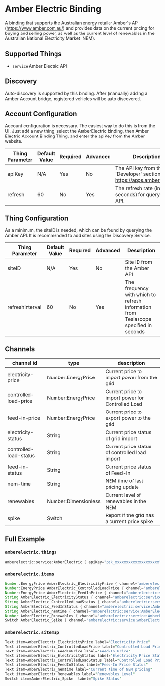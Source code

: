 # Amber Electric Binding

A binding that supports the Australian energy retailer Amber's API (<https://www.amber.com.au/>) and provides data on the current pricing for buying and selling power, as well as the current level of renewables in the Australian National Electricity Market (NEM).

## Supported Things

- `service` Amber Electric API

## Discovery

Auto-discovery is supported by this binding. 
After (manually) adding a Amber Account bridge, registered vehicles will be auto discovered.

## Account Configuration

Account configuration is necessary. 
The easiest way to do this is from the UI. 
Just add a new thing, select the AmberElectric binding, then Amber Electric Account Binding Thing, and enter the apiKey from the Amber website.

| Thing Parameter | Default Value | Required | Advanced | Description                                                                                           |
|-----------------|---------------|----------|----------|-------------------------------------------------------------------------------------------------------|
| apiKey          | N/A           | Yes      | No       | The API key from the 'Developer' section of <https://apps.amber.com.au>                               |
| refresh         | 60            | No       | Yes      | The refresh rate (in seconds) for querying the API.                                                   |

## Thing Configuration

As a minimum, the siteID is needed, which can be found by querying the Amber API.
It is recommended to add sites using the Discovery Service.

| Thing Parameter | Default Value | Required | Advanced | Description                                                                          |
|-----------------|---------------|----------|----------|--------------------------------------------------------------------------------------|
| siteID          | N/A           | Yes      | No       | Site ID from the Amber API                                                           |
| refreshInterval | 60            | No       | Yes      | The frequency with which to refresh information from Teslascope specified in seconds |

## Channels

| channel id             | type                 | description                                       |
|------------------------|----------------------|---------------------------------------------------|
| electricity-price      | Number:EnergyPrice   | Current price to import power from the grid       |
| controlled-load-price  | Number:EnergyPrice   | Current price to import power for Controlled Load |
| feed-in-price          | Number:EnergyPrice   | Current price to export power to the grid         |
| electricity-status     | String               | Current price status of grid import               |
| controlled-load-status | String               | Current price status of controlled load import    |
| feed-in-status         | String               | Current price status of Feed-In                   |
| nem-time               | String               | NEM time of last pricing update                   |
| renewables             | Number:Dimensionless | Current level of renewables in the NEM            |
| spike                  | Switch               | Report if the grid has a current price spike      |

## Full Example

### `amberelectric.things`

```java
amberelectric:service:AmberElectric [ apiKey="psk_xxxxxxxxxxxxxxxxxxxx" ]
```

### `amberelectric.items`

```java
Number:EnergyPrice AmberElectric_ElectricityPrice { channel="amberelectric:service:AmberElectric:electricity-price" }
Number:EnergyPrice AmberElectric_ControlledLoadPrice { channel="amberelectric:service:AmberElectric:controlled-load-price" }
Number:EnergyPrice AmberElectric_FeedInPrice { channel="amberelectric:service:AmberElectric:feed-in-price" }
String AmberElectric_ElectricityStatus { channel="amberelectric:service:AmberElectric:electricity-status" }
String AmberElectric_ControlledLoadStatus { channel="amberelectric:service:AmberElectric:controlled-load-status" }
String AmberElectric_FeedInStatus { channel="amberelectric:service:AmberElectric:feed-in-status" }
String AmberElectric_nemtime { channel="amberelectric:service:AmberElectric:nem-time" }
Number AmberElectric_Renewables { channel="amberelectric:service:AmberElectric:renewables" }
Switch AmberElectric_Spike { channel="amberelectric:service:AmberElectric:spike" }
```

### `amberelectric.sitemap`

```perl
Text item=AmberElectric_ElectricityPrice label="Electricity Price"
Text item=AmberElectric_ControlledLoadPrice label="Controlled Load Price"
Text item=AmberElectric_FeedInPrice label="Feed-In Price"
Text item=AmberElectric_ElectricityStatus label="Electricity Price Status"
Text item=AmberElectric_ControlledLoadStatus label="Controlled Load Price Status"
Text item=AmberElectric_FeedInStatus label="Feed-In Price Status"
Text item=AmberElectric_nemtime label="Current time of NEM pricing"
Text item=AmberElectric_Renewables label="Renewables Level"
Switch item=AmberElectric_Spike  label="Spike Status"
```

